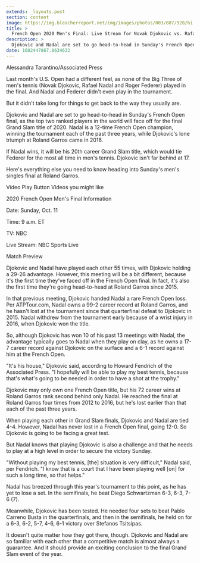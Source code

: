```yaml
--- 
extends: _layouts.post 
section: content 
image: https://img.bleacherreport.net/img/images/photos/003/887/920/hi-res-743709d8bcb15f9f79918f3475413c69_crop_exact.jpg?w=1200&h=1200&q=75 
title: > 
  French Open 2020 Men's Final: Live Stream for Novak Djokovic vs. Rafael Nadal 
description: > 
  Djokovic and Nadal are set to go head-to-head in Sunday's French Open final, as the top two ranked players in the world will face off for the final Grand Slam title of 2020.Video Play Button Videos you might like2020 French Open Men's Final InformationDate: Sunday, Oct. 11Time: 9 a.m.However, this meeting will be a bit different, because it's the first time they've faced off in the French Open final.Djokovic may only own one French Open title, but his 72 career wins at Roland Garros rank second behind only Nadal.However, Nadal has never lost in a French Open final, going 12-0. 
date: 1602447867.8634632 
--- 
```

Alessandra Tarantino/Associated Press

Last month's U.S. Open had a different feel, as none of the Big Three of men's tennis (Novak Djokovic, Rafael Nadal and Roger Federer) played in the final. And Nadal and Federer didn't even play in the tournament.

But it didn't take long for things to get back to the way they usually are.

Djokovic and Nadal are set to go head-to-head in Sunday's French Open final, as the top two ranked players in the world will face off for the final Grand Slam title of 2020. Nadal is a 12-time French Open champion, winning the tournament each of the past three years, while Djokovic's lone triumph at Roland Garros came in 2016.

If Nadal wins, it will be his 20th career Grand Slam title, which would tie Federer for the most all time in men's tennis. Djokovic isn't far behind at 17.

Here's everything else you need to know heading into Sunday's men's singles final at Roland Garros.

Video Play Button Videos you might like

2020 French Open Men's Final Information

Date: Sunday, Oct. 11

Time: 9 a.m. ET

TV: NBC

Live Stream: NBC Sports Live

Match Preview

Djokovic and Nadal have played each other 55 times, with Djokovic holding a 29-26 advantage. However, this meeting will be a bit different, because it's the first time they've faced off in the French Open final. In fact, it's also the first time they're going head-to-head at Roland Garros since 2015.

In that previous meeting, Djokovic handed Nadal a rare French Open loss. Per ATPTour.com, Nadal owns a 99-2 career record at Roland Garros, and he hasn't lost at the tournament since that quarterfinal defeat to Djokovic in 2015. Nadal withdrew from the tournament early because of a wrist injury in 2016, when Djokovic won the title.

So, although Djokovic has won 10 of his past 13 meetings with Nadal, the advantage typically goes to Nadal when they play on clay, as he owns a 17-7 career record against Djokovic on the surface and a 6-1 record against him at the French Open.

"It's his house," Djokovic said, according to Howard Fendrich of the Associated Press. "I hopefully will be able to play my best tennis, because that's what's going to be needed in order to have a shot at the trophy."

Djokovic may only own one French Open title, but his 72 career wins at Roland Garros rank second behind only Nadal. He reached the final at Roland Garros four times from 2012 to 2016, but he's lost earlier than that each of the past three years.

When playing each other in Grand Slam finals, Djokovic and Nadal are tied 4-4. However, Nadal has never lost in a French Open final, going 12-0. So Djokovic is going to be facing a great test.

But Nadal knows that playing Djokovic is also a challenge and that he needs to play at a high level in order to secure the victory Sunday.

"Without playing my best tennis, [the] situation is very difficult," Nadal said, per Fendrich. "I know that is a court that I have been playing well [on] for such a long time, so that helps."

Nadal has breezed through this year's tournament to this point, as he has yet to lose a set. In the semifinals, he beat Diego Schwartzman 6-3, 6-3, 7-6 (7).

Meanwhile, Djokovic has been tested. He needed four sets to beat Pablo Carreno Busta in the quarterfinals, and then in the semifinals, he held on for a 6-3, 6-2, 5-7, 4-6, 6-1 victory over Stefanos Tsitsipas.

It doesn't quite matter how they got there, though. Djokovic and Nadal are so familiar with each other that a competitive match is almost always a guarantee. And it should provide an exciting conclusion to the final Grand Slam event of the year.